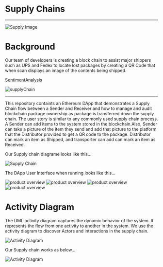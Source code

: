 
# Supply Chains
----
![Supply Image](Images/Image_4.jpeg)
# Background

Our team of developers is creating a block chain to assist major shippers such as UPS and Fedex to locate lost packages by creating a QR Code that when scan displays an image of the contents being shipped.

[SentimentAnalysis](https://github.com/kary2003/LostPackages/blob/main/SentimentAnalysis.ipynb)

![supplyChain](https://user-images.githubusercontent.com/70820754/110362184-3145a280-7ffe-11eb-8e9e-afda1e27f7d6.png)


---
This repository containts an Ethereum DApp that demonstrates a Supply Chain flow between a Sender and Receiver and how to manage and audit blockchain package ownership as package is transferred down the supply chain. The user story is similar to any commonly used supply chain process. A Sender can add items to the system stored in the blockchain.Also, Sender can take a picture of the item they send and add that picture to the platform that the Distributor provided to get a QR code to the package. Distributor can mark an item as Shipped, and transporter can add  can mark an item as Received.

Our Supply chain diagrame looks like this...

![Supply Chain](Images/Image_1.PNG)


The DApp User Interface when running looks like this...

![product overview](Images/Image_5.PNG)
![product overview](Images/Image_6.PNG)
![product overview](Images/Image_7.PNG)
![product overview](Images/Image_8.PNG)

# Activity Diagram

The UML activity diagram captures the dynamic behavior of the system. It represents the flow from one activity to another in the system. We use the activity diagram to discover Actors and interactions in the supply chain.

![Activity Diagram](Images/Image_3.PNG)

Our Supply chain works as below...

![Activity Diagram](Images/Deploy_1.gif)
